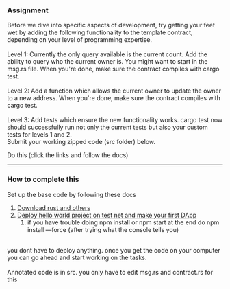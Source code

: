 ### Assignment
Before we dive into specific aspects of development, try getting your feet wet by adding the following functionality to the template contract, depending on your level of programming expertise.
<br/><br/> 
Level 1: Currently the only query available is the current count. Add the ability to query who the current owner is. You might want to start in the msg.rs file. When you're done, make sure the contract compiles with cargo test.
<br/><br/> 
Level 2: Add a function which allows the current owner to update the owner to a new address. When you're done, make sure the contract compiles with cargo test.
<br/><br/> 
Level 3: Add tests which ensure the new functionality works. cargo test now should successfully run not only the current tests but also your custom tests for levels 1 and 2.
<br/>
Submit your working zipped code (src folder) below.


Do this (click the links and follow the docs)

<hr/>

### How to complete this
Set up the base code by following these docs
1. [Download rust and others](https://docs.terra.money/docs/develop/dapp/quick-start/initial-setup.html)
2. [Deploy hello world project on test net and make your first DApp](https://docs.terra.money/docs/develop/dapp/quick-start/using-terrain-testnet.html)
    1. if you have trouble doing npm install or npm start at the end do npm install —force (after trying what the console tells you)

<br/>
you dont have to deploy anything. once you get the code on your computer you can go ahead and start working on the tasks.
<br/> <br/> 
Annotated code is in src. you only have to edit msg.rs and contract.rs for this

